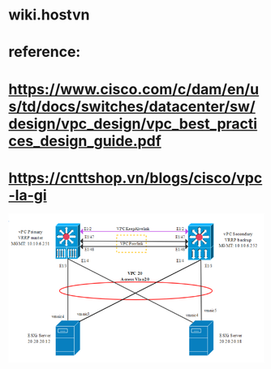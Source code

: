 # wiki.hostvn
# reference: 
# https://www.cisco.com/c/dam/en/us/td/docs/switches/datacenter/sw/design/vpc_design/vpc_best_practices_design_guide.pdf
# https://cnttshop.vn/blogs/cisco/vpc-la-gi
![](./vpc_hostvn.png)
